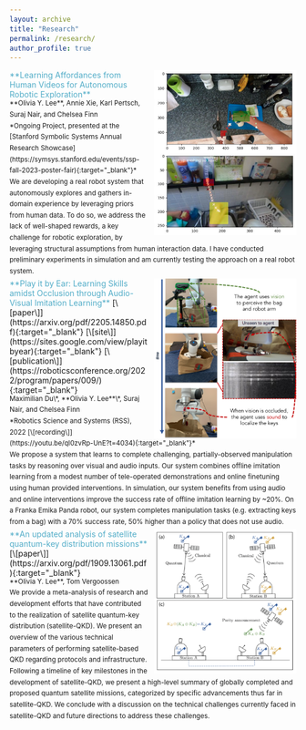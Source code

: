```yaml
---
layout: archive
title: "Research"
permalink: /research/
author_profile: true
---
```

<!--
{% if author.googlescholar %}
  You can also find my articles on <u><a href="{{author.googlescholar}}">my Google Scholar profile</a>.</u>
{% endif %}

{% include base_path %}

{% for post in site.publications reversed %}
  {% include archive-single.html %}
{% endfor %}
-->

<div>
  <img src="/images/affordances.png" alt="Affordance Learning" style="width: 250px;float: right; margin-left: 10px;" />
  <span style="color:#52ADC8">**Learning Affordances from Human Videos for Autonomous Robotic Exploration**</span> <br>
    <sup>**Olivia Y. Lee**, Annie Xie, Karl Pertsch, Suraj Nair, and Chelsea Finn <br>
    *Ongoing Project, presented at the [Stanford Symbolic Systems Annual Research Showcase](https://symsys.stanford.edu/events/ssp-fall-2023-poster-fair){:target="_blank"}* <br>
    We are developing a real robot system that autonomously explores and gathers in-domain experience by leveraging priors from human data. To do so, we address the lack of well-shaped rewards, a key challenge for robotic exploration, by leveraging structural assumptions from human interaction data. I have conducted preliminary experiments in simulation and am currently testing the approach on a real robot system.</sup> 
</div>

<div>
  <img src="/images/playitbyear.png" alt="Play it by Ear" style="width: 250px;float: right; margin-left: 10px;" />
  <span style="color:#52ADC8">**Play it by Ear: Learning Skills amidst Occlusion through Audio-Visual Imitation Learning**</span> [\[paper\]](https://arxiv.org/pdf/2205.14850.pdf){:target="_blank"} [\[site\]](https://sites.google.com/view/playitbyear){:target="_blank"} [\[publication\]](https://roboticsconference.org/2022/program/papers/009/){:target="_blank"}<br>
    <sup>Maximilian Du\*, **Olivia Y. Lee**\*, Suraj Nair, and Chelsea Finn <br>
    *Robotics Science and Systems (RSS), 2022 [\[recording\]](https://youtu.be/qI0zvRp-UnE?t=4034){:target="_blank"}* <br> 
    We propose a system that learns to complete challenging, partially-observed manipulation tasks by reasoning over visual and audio inputs. Our system combines offline imitation learning from a modest number of tele-operated demonstrations and online finetuning using human provided interventions. In simulation, our system benefits from using audio and online interventions improve the success rate of offline imitation learning by ~20%. On a Franka Emika Panda robot, our system completes manipulation tasks (e.g. extracting keys from a bag) with a 70% success rate, 50% higher than a policy that does not use audio.
    </sup>
</div>
 
<div>
  <img src="/images/satelliteqkd.png" alt="Satellite-QKD" style="width: 250px;float: right; margin-left: 10px;" />   
  <span style="color:#52ADC8">**An updated analysis of satellite quantum-key distribution missions**</span> [\[paper\]](https://arxiv.org/pdf/1909.13061.pdf){:target="_blank"} <br>
  <sup>**Olivia Y. Lee**, Tom Vergoossen<br>
    We provide a meta-analysis of research and development efforts that have contributed to the realization of satellite quantum-key distribution (satellite-QKD). We present an overview of the various technical parameters of performing satellite-based QKD regarding protocols and infrastructure. Following a timeline of key milestones in the development of satellite-QKD, we present a high-level summary of globally completed and proposed quantum satellite missions, categorized by specific advancements thus far in satellite-QKD. We conclude with a discussion on the technical challenges currently faced in satellite-QKD and future directions to address these challenges.
  </sup>
</div>
